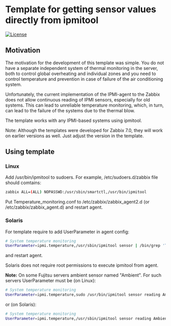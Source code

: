 # Template for getting sensor values directly from ipmitool
[![License](https://img.shields.io/badge/License-MIT--Clause-blue.svg)](https://github.com/yvoinov/zabbix-template-ipmi-thermal/blob/main/LICENSE)
## Motivation

The motivation for the development of this template was simple. You do not have a separate independent system of thermal monitoring in the server, both to control global overheating and individual zones and you need to control temperature and prevention in case of failure of the air conditioning system.

Unfortunately, the current implementation of the IPMI-agent to the Zabbix does not allow continuous reading of IPMI sensors, especially for old systems. This can lead to unreliable temperature monitoring, which, in turn, can lead to the failure of the systems due to the thermal blow.

The template works with any IPMI-based systems using ipmitool.

Note: Although the templates were developed for Zabbix 7.0, they will work on earlier versions as well. Just adjust the version in the template.

## Using template

### Linux

Add /usr/bin/ipmitool to sudoers. For example, /etc/sudoers.d/zabbix file should comtains:
```sh
zabbix ALL=(ALL) NOPASSWD:/usr/sbin/smartctl,/usr/bin/ipmitool
```
Put Temperature_monitoring.conf to /etc/zabbix/zabbix_agent2.d (or /etc/zabbix/zabbix_agent.d) and restart agent.

### Solaris

For template require to add UserParameter in agent config:
```sh
# System temperature monitoring
UserParameter=ipmi.temperature,/usr/sbin/ipmitool sensor | /bin/grep 'Temp 2' | /bin/cut -d"|" -f2 | /bin/tr -d [:blank:]
```
and restart agent.

Solaris does not require root permissions to execute ipmitool from agent.

**Note:** On some Fujitsu servers ambient sensor named "Ambient". For such servers UserParameter must be (on Linux):
```sh
# System temperature monitoring
UserParameter=ipmi.temperature,sudo /usr/bin/ipmitool sensor reading Ambient | /bin/cut -d"|" -f2 | /bin/tr -d [:blank:]
```
or (on Solaris):
```sh
# System temperature monitoring
UserParameter=ipmi.temperature,/usr/sbin/ipmitool sensor reading Ambient | /bin/cut -d"|" -f2 | /bin/tr -d [:blank:]
```